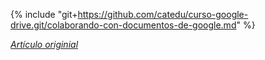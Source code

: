 {% include "git+https://github.com/catedu/curso-google-drive.git/colaborando-con-documentos-de-google.md" %}

[_Artículo originial_](https://catedu.gitbooks.io/trabajo-colaborativo-con-google-drive/content/colaborando-con-documentos-de-google.html)